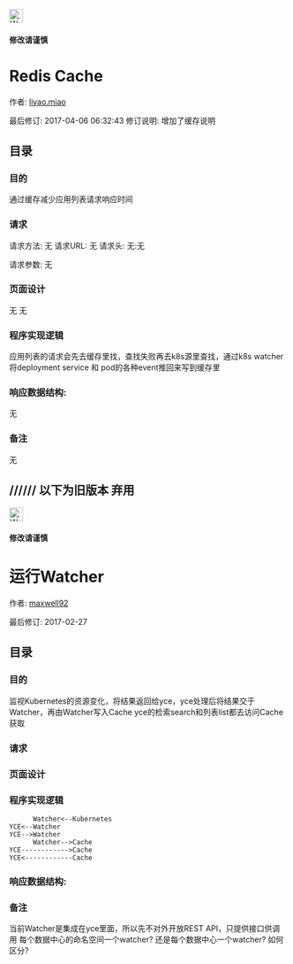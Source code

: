 <img src="http://kubernetes.io/kubernetes/img/warning.png" alt="WARNING" width="25" height="25">

#### 修改请谨慎

Redis Cache
==============

作者: [liyao.miao](github.com/maxwell92)

最后修订: 2017-04-06 06:32:43
修订说明: 增加了缓存说明

目录
--------------

### 目的

通过缓存减少应用列表请求响应时间

### 请求

请求方法: 无
请求URL: 无
请求头: 无:无

请求参数: 无

### 页面设计

无
无


### 程序实现逻辑

应用列表的请求会先去缓存里找，查找失败再去k8s源里查找，通过k8s watcher将deployment service 和 pod的各种event推回来写到缓存里

### 响应数据结构:

无


### 备注

无




## ////// 以下为旧版本 弃用

<img src="http://kubernetes.io/kubernetes/img/warning.png" alt="WARNING" width="25" height="25">

#### 修改请谨慎

运行Watcher
==============

作者: [maxwell92](https://github.com/maxwell92)

最后修订: 2017-02-27

目录
--------------
### 目的
监视Kubernetes的资源变化，将结果返回给yce，yce处理后将结果交于Watcher，再由Watcher写入Cache
yce的检索search和列表list都去访问Cache获取


### 请求


### 页面设计


### 程序实现逻辑

```Title: Watcher
      Watcher<--Kubernetes
YCE<--Watcher
YCE-->Watcher
      Watcher-->Cache
YCE------------>Cache
YCE<------------Cache
```

### 响应数据结构:


### 备注
当前Watcher是集成在yce里面，所以先不对外开放REST API，只提供接口供调用
每个数据中心的命名空间一个watcher? 还是每个数据中心一个watcher?  如何区分?

